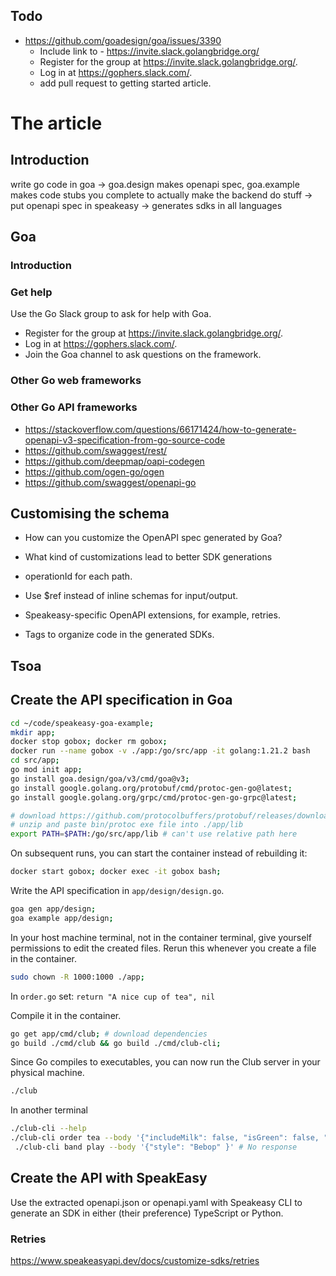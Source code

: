 ## Todo
- https://github.com/goadesign/goa/issues/3390
  - Include link to - https://invite.slack.golangbridge.org/
  - Register for the group at https://invite.slack.golangbridge.org/.
  - Log in at https://gophers.slack.com/.
  - add pull request to getting started article.

# The article

## Introduction
write go code in goa -> goa.design makes openapi spec, goa.example makes code stubs you complete to actually make the backend do stuff -> put openapi spec in speakeasy -> generates sdks in all languages

## Goa

### Introduction

### Get help
Use the Go Slack group to ask for help with Goa.
- Register for the group at https://invite.slack.golangbridge.org/.
- Log in at https://gophers.slack.com/.
- Join the Goa channel to ask questions on the framework.

### Other Go web frameworks

### Other Go API frameworks
- https://stackoverflow.com/questions/66171424/how-to-generate-openapi-v3-specification-from-go-source-code
- https://github.com/swaggest/rest/
- https://github.com/deepmap/oapi-codegen
- https://github.com/ogen-go/ogen
- https://github.com/swaggest/openapi-go

## Customising the schema
- How can you customize the OpenAPI spec generated by Goa?
- What kind of customizations lead to better SDK generations

- operationId for each path.
- Use $ref instead of inline schemas for input/output.
- Speakeasy-specific OpenAPI extensions, for example, retries.
- Tags to organize code in the generated SDKs.

## Tsoa

## Create the API specification in Goa

```bash
cd ~/code/speakeasy-goa-example;
mkdir app;
docker stop gobox; docker rm gobox;
docker run --name gobox -v ./app:/go/src/app -it golang:1.21.2 bash
cd src/app;
go mod init app;
go install goa.design/goa/v3/cmd/goa@v3;
go install google.golang.org/protobuf/cmd/protoc-gen-go@latest;
go install google.golang.org/grpc/cmd/protoc-gen-go-grpc@latest;

# download https://github.com/protocolbuffers/protobuf/releases/download/v24.4/protoc-24.4-linux-x86_64.zip from https://github.com/protocolbuffers/protobuf/releases
# unzip and paste bin/protoc exe file into ./app/lib
export PATH=$PATH:/go/src/app/lib # can't use relative path here
```

On subsequent runs, you can start the container instead of rebuilding it:

```bash
docker start gobox; docker exec -it gobox bash;
```

Write the API specification in `app/design/design.go`.

```bash
goa gen app/design;
goa example app/design;
```

In your host machine terminal, not in the container terminal, give yourself permissions to edit the created files. Rerun this whenever you create a file in the container.

```bash
sudo chown -R 1000:1000 ./app;
```

In `order.go` set: `return "A nice cup of tea", nil`

Compile it in the container.
```bash
go get app/cmd/club; # download dependencies
go build ./cmd/club && go build ./cmd/club-cli;
```

Since Go compiles to executables, you can now run the Club server in your physical machine.
```bash
./club
```

In another terminal
```bash
./club-cli --help
./club-cli order tea --body '{"includeMilk": false, "isGreen": false, "numberSugars": 1 }' # A nice cup of tea
 ./club-cli band play --body '{"style": "Bebop" }' # No response
```

## Create the API with SpeakEasy

Use the extracted openapi.json or openapi.yaml with Speakeasy CLI to generate an SDK in either (their preference) TypeScript or Python.

### Retries
https://www.speakeasyapi.dev/docs/customize-sdks/retries

